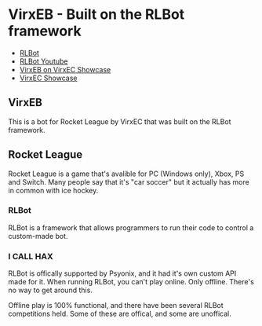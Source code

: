 # VirxEB - Built on the RLBot framework

+ [RLBot](http://www.rlbot.org/)
+ [RLBot Youtube](https://www.youtube.com/channel/UCu8scB_k94Kh-iO979QTDJA)
+ [VirxEB on VirxEC Showcase](https://virxeb.virxcase.ga)
+ [VirxEC Showcase](https://www.virxcase.ga)

## VirxEB

This is a bot for Rocket League by VirxEC that was built on the RLBot framework.

## Rocket League

Rocket League is a game that's avalible for PC (Windows only), Xbox, PS and Switch.
Many people say that it's "car soccer" but it actually has more in common with ice hockey.

### RLBot

RLBot is a framework that allows programmers to run their code to control a custom-made bot.

### I CALL HAX

RLBot is offically supported by Psyonix, and it had it's own custom API made for it.
When running RLBot, you can't play online. Only offline. There's no way to get around this.

Offline play is 100% functional, and there have been several RLBot competitions held.
Some of these are offical, and some are unoffical.
